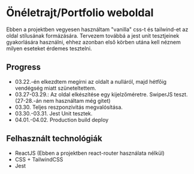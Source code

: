 # Önéletrajt/Portfolio weboldal

Ebben a projektben vegyesen használtam "vanilla" css-t és tailwind-et az oldal stílusának formázására. 
Tervezem továbbá a jest unit tesztjeinek gyakorlására használni, ehhez azonban első körben utána kell néznem milyen eseteket érdemes tesztelni.

## Progress

- 03.22.-én elkezdtem megírni az oldalt a nulláról, majd hétfőig vendégség miatt szüneteltettem.
- 03.27-03.29.: Az oldal elkészítése egy kijelzőméretre. SwiperJS teszt. (27-28.-án nem használtam még gitet)
- 03.30. Teljes reszponzivitás megvalósítása.
- 03.30.-03.31. Jest Unit tesztek.
- 04.01.-04.02. Production build deploy

## Felhasznált technológiák

- ReactJS (Ebben a projektben react-router használata nélkül)
- CSS + TailwindCSS
- Jest
